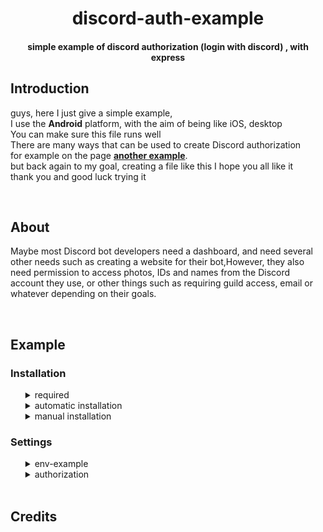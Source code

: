 <div align="center">
  <h1>discord-auth-example</h1>
  <h4>simple example of discord authorization (login with discord) , with express</h4>
</div>
<div align="left">
  <h2>Introduction</h2>
  <p> guys, here I just give a simple example,<br> 
    I use the <strong>Android</strong> platform, with the aim of being like iOS, desktop<br>
    You can make sure this file runs well <br>
    There are many ways that can be used to create Discord authorization <br>
    for example on the page <strong><a href="https://discordjs.guide/oauth2/#implicit-grant-flow">another example</a></strong>.<br>
    but back again to my goal, creating a file like this I hope you all like it <br>
    thank you and good luck trying it</p><br>

  <h2>About</h2>
  <p>Maybe most Discord bot developers need a dashboard, and need several other needs such as creating a website for their bot,However, they also need permission to access photos, IDs and names from the Discord account they use, or other things such as requiring guild access, email or whatever depending on their goals.</p><br>

  <h2>Example</h2>
  <h3>Installation</h3>
  <ul>
  <details>
    <summary>required</summary>
    <ul>
      <li><strong>nodejs v16</strong> or the latest version</li>
      <li><strong>express</strong></li> 
      <li><strong>axios</strong></li>
      <li><strong>node-fetch</strong></li>
    </ul>
  </details>
  <details>
    <summary>automatic installation</summary>
    <h5>git clone</h5>
    <p>clone this project with an example like this on your terminal <br>
    <code>git clone https://github.com/Drnk-28/discord-auth-example.git</code></p>
    <p>after that, you can manage everything starting from <a href="#settings">this</a><br>after that run it with <code>node .</code> on your terminal</p>
  </details>
  
  <details>
    <summary>manual installation</summary>
    <h5>download repository</h5>
    <p>You can download <a href="https://github.com/Drnk-28/discord-auth-example/archive/refs/heads/master.zip">this repository</a> on the main page of this repository<br>After that, you can paste all the files in it into your file editor, and don't forget to fill in everything you need in the <a href="#settings">settings</a> section.<br>After that, you can run the file with <code>node .</code> in your terminal </p>
  </details>
  </ul>
  <h3 id="settings">Settings</h3>  
  <ul>
  <details>
    <summary>env-example</summary>
    <pre>clientId=<br>clientSecret=<br>redirectURL=</pre>
  </details>

  <details>
    <summary>authorization</summary>
  </details> <br>
  </ul>
  <h2>Credits</h2>

</div>
